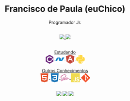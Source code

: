 <div align="center">
 <h1> Francisco de Paula (euChico) </h1>
 
 Programador Jr. <br>
</div>

<br>

<div align="center">
  <a href="https://github.com/euchico">
  <img height="160em" src="https://github-readme-stats.vercel.app/api?username=euchico&custom_title=Estatísticas&show_icons=true&theme=dark&include_all_commits=true&count_private=true&iten_color=79ff97"/>
  <img height="160em" src="https://github-readme-stats.vercel.app/api/top-langs/?username=euchico&custom_title=Linguagens&layout=compact&langs_count=6&theme=dark"/>
</div>

<div style="display: inline_block" align="center">
  <br>
  
  <span align="center">Estudando</span>
  <br>
  <img align="center" alt="CSharp" height="30" width="auto" src="https://github.com/devicons/devicon/blob/master/icons/csharp/csharp-plain.svg" />
  <img align="center" alt="dotNET" height="30" width="auto" src="https://github.com/devicons/devicon/blob/master/icons/dot-net/dot-net-plain.svg" />
  <img align="center" alt="Angular" height="30" width="auto" src="https://github.com/devicons/devicon/blob/master/icons/angularjs/angularjs-plain.svg" />
 <img align="center" alt="Python" height="30" width="auto" src="https://github.com/devicons/devicon/blob/master/icons/python/python-plain.svg" />

  
  <span align="center">Outros Conhecimentos</span>
  <br>
  <img align="center" alt="HTML" height="30" width="auto" src="https://github.com/devicons/devicon/blob/master/icons/html5/html5-plain.svg" />
  <img align="center" alt="CSS" height="30" width="auto" src="https://github.com/devicons/devicon/blob/master/icons/css3/css3-plain.svg" />
  <img align="center" alt="SASS" height="30" width="auto" src="https://github.com/devicons/devicon/blob/master/icons/sass/sass-original.svg" />
  <img align="center" alt="Js" height="30" width="auto" src="https://github.com/devicons/devicon/blob/master/icons/javascript/javascript-plain.svg" />
  <img align="center" alt="Git" height="30" width="auto" src="https://github.com/devicons/devicon/blob/master/icons/git/git-plain.svg" />
</div>
  
  ##
 
<div align="center"> 
  <a href = "mailto:eu.francisco@outlook.com"><img src="https://img.shields.io/badge/-Outlook-22272e?style=for-the-badge&logo=microsoft-outlook&logoColor=white" target="_blank"></a>
  <a href="https://www.linkedin.com/in/euchico" target="_blank"><img src="https://img.shields.io/badge/-LinkedIn-22272e?style=for-the-badge&logo=linkedin&logoColor=white" target="_blank"></a>
 <a href="https://instagram.com/euchicodev" target="_blank"><img src="https://img.shields.io/badge/Instagram-22272e?style=for-the-badge&logo=instagram&logoColor=white" target="_blank"></a>
</div>
